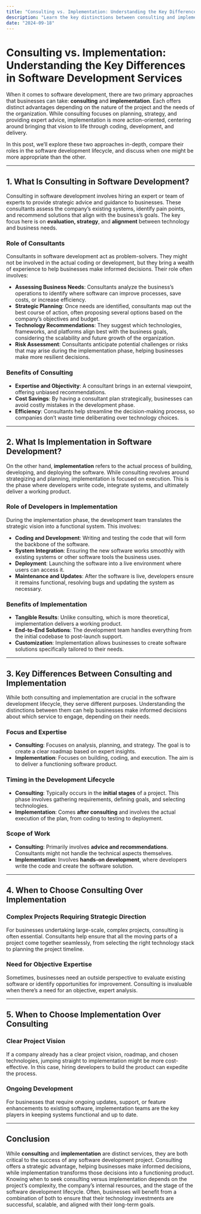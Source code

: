 ```yaml
---
title: "Consulting vs. Implementation: Understanding the Key Differences in Software Development Services"
description: "Learn the key distinctions between consulting and implementation in software development to choose the best approach for your project."
date: "2024-09-18"
---
```


# Consulting vs. Implementation: Understanding the Key Differences in Software Development Services

When it comes to software development, there are two primary approaches that businesses can take: **consulting** and **implementation**. Each offers distinct advantages depending on the nature of the project and the needs of the organization. While consulting focuses on planning, strategy, and providing expert advice, implementation is more action-oriented, centering around bringing that vision to life through coding, development, and delivery. 

In this post, we’ll explore these two approaches in-depth, compare their roles in the software development lifecycle, and discuss when one might be more appropriate than the other.

---

## 1. What Is Consulting in Software Development?

Consulting in software development involves hiring an expert or team of experts to provide strategic advice and guidance to businesses. These consultants assess the company’s existing systems, identify pain points, and recommend solutions that align with the business’s goals. The key focus here is on **evaluation, strategy**, and **alignment** between technology and business needs.

### Role of Consultants

Consultants in software development act as problem-solvers. They might not be involved in the actual coding or development, but they bring a wealth of experience to help businesses make informed decisions. Their role often involves:

- **Assessing Business Needs**: Consultants analyze the business’s operations to identify where software can improve processes, save costs, or increase efficiency.
- **Strategic Planning**: Once needs are identified, consultants map out the best course of action, often proposing several options based on the company’s objectives and budget.
- **Technology Recommendations**: They suggest which technologies, frameworks, and platforms align best with the business goals, considering the scalability and future growth of the organization.
- **Risk Assessment**: Consultants anticipate potential challenges or risks that may arise during the implementation phase, helping businesses make more resilient decisions.

### Benefits of Consulting

- **Expertise and Objectivity**: A consultant brings in an external viewpoint, offering unbiased recommendations.
- **Cost Savings**: By having a consultant plan strategically, businesses can avoid costly mistakes in the development phase.
- **Efficiency**: Consultants help streamline the decision-making process, so companies don’t waste time deliberating over technology choices.

---

## 2. What Is Implementation in Software Development?

On the other hand, **implementation** refers to the actual process of building, developing, and deploying the software. While consulting revolves around strategizing and planning, implementation is focused on execution. This is the phase where developers write code, integrate systems, and ultimately deliver a working product.

### Role of Developers in Implementation

During the implementation phase, the development team translates the strategic vision into a functional system. This involves:

- **Coding and Development**: Writing and testing the code that will form the backbone of the software.
- **System Integration**: Ensuring the new software works smoothly with existing systems or other software tools the business uses.
- **Deployment**: Launching the software into a live environment where users can access it.
- **Maintenance and Updates**: After the software is live, developers ensure it remains functional, resolving bugs and updating the system as necessary.

### Benefits of Implementation

- **Tangible Results**: Unlike consulting, which is more theoretical, implementation delivers a working product.
- **End-to-End Solutions**: The development team handles everything from the initial codebase to post-launch support.
- **Customization**: Implementation allows businesses to create software solutions specifically tailored to their needs.

---

## 3. Key Differences Between Consulting and Implementation

While both consulting and implementation are crucial in the software development lifecycle, they serve different purposes. Understanding the distinctions between them can help businesses make informed decisions about which service to engage, depending on their needs.

### Focus and Expertise

- **Consulting**: Focuses on analysis, planning, and strategy. The goal is to create a clear roadmap based on expert insights.
- **Implementation**: Focuses on building, coding, and execution. The aim is to deliver a functioning software product.

### Timing in the Development Lifecycle

- **Consulting**: Typically occurs in the **initial stages** of a project. This phase involves gathering requirements, defining goals, and selecting technologies.
- **Implementation**: Comes **after consulting** and involves the actual execution of the plan, from coding to testing to deployment.

### Scope of Work

- **Consulting**: Primarily involves **advice and recommendations**. Consultants might not handle the technical aspects themselves.
- **Implementation**: Involves **hands-on development**, where developers write the code and create the software solution.

---

## 4. When to Choose Consulting Over Implementation

### Complex Projects Requiring Strategic Direction

For businesses undertaking large-scale, complex projects, consulting is often essential. Consultants help ensure that all the moving parts of a project come together seamlessly, from selecting the right technology stack to planning the project timeline.

### Need for Objective Expertise

Sometimes, businesses need an outside perspective to evaluate existing software or identify opportunities for improvement. Consulting is invaluable when there’s a need for an objective, expert analysis.

---

## 5. When to Choose Implementation Over Consulting

### Clear Project Vision

If a company already has a clear project vision, roadmap, and chosen technologies, jumping straight to implementation might be more cost-effective. In this case, hiring developers to build the product can expedite the process.

### Ongoing Development

For businesses that require ongoing updates, support, or feature enhancements to existing software, implementation teams are the key players in keeping systems functional and up to date.

---

## Conclusion

While **consulting** and **implementation** are distinct services, they are both critical to the success of any software development project. Consulting offers a strategic advantage, helping businesses make informed decisions, while implementation transforms those decisions into a functioning product. Knowing when to seek consulting versus implementation depends on the project’s complexity, the company’s internal resources, and the stage of the software development lifecycle. Often, businesses will benefit from a combination of both to ensure that their technology investments are successful, scalable, and aligned with their long-term goals.
